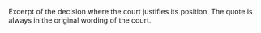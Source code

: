 Excerpt of the decision where the court justifies its position. The quote is always in the original wording of the court.